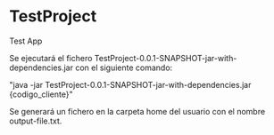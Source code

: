 # TestProject
Test App

Se ejecutará el fichero TestProject-0.0.1-SNAPSHOT-jar-with-dependencies.jar con el siguiente comando:

"java -jar TestProject-0.0.1-SNAPSHOT-jar-with-dependencies.jar {codigo_cliente}"

Se generará un fichero en la carpeta home del usuario con el nombre output-file.txt.
